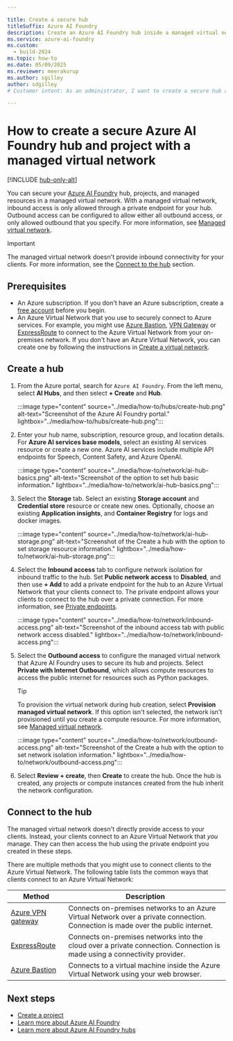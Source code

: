 ```yaml
---

title: Create a secure hub
titleSuffix: Azure AI Foundry
description: Create an Azure AI Foundry hub inside a managed virtual network. The managed virtual network secures access to managed resources such as computes.
ms.service: azure-ai-foundry
ms.custom:
  - build-2024
ms.topic: how-to
ms.date: 05/09/2025
ms.reviewer: meerakurup 
ms.author: sgilley
author: sdgilley
# Customer intent: As an administrator, I want to create a secure hub and project with a managed virtual network so that I can secure access to the Azure AI Foundry hub and project resources.

---
```


# How to create a secure Azure AI Foundry hub and project with a managed virtual network

[!INCLUDE [hub-only-alt](../includes/uses-hub-only-alt.md)]

You can secure your [Azure AI Foundry](https://ai.azure.com/?cid=learnDocs) hub, projects, and managed resources in a managed virtual network. With a managed virtual network, inbound access is only allowed through a private endpoint for your hub. Outbound access can be configured to allow either all outbound access, or only allowed outbound that you specify. For more information, see [Managed virtual network](configure-managed-network.md).

> [!IMPORTANT]
> The managed virtual network doesn't provide inbound connectivity for your clients. For more information, see the [Connect to the hub](#connect-to-the-hub) section. 

## Prerequisites

- An Azure subscription. If you don't have an Azure subscription, create a [free account](https://azure.microsoft.com/free) before you begin.
- An Azure Virtual Network that you use to securely connect to Azure services. For example, you might use [Azure Bastion](/azure/bastion/bastion-overview), [VPN Gateway](/azure/vpn-gateway/vpn-gateway-about-vpngateways) or [ExpressRoute](/azure/expressroute/expressroute-introduction) to connect to the Azure Virtual Network from your on-premises network. If you don't have an Azure Virtual Network, you can create one by following the instructions in [Create a virtual network](/azure/virtual-network/quick-create-portal).

## Create a hub

1. From the Azure portal, search for `Azure AI Foundry`. From the left menu, select **AI Hubs**, and then select **+ Create** and **Hub**.

    :::image type="content" source="../media/how-to/hubs/create-hub.png" alt-text="Screenshot of the Azure AI Foundry portal." lightbox="../media/how-to/hubs/create-hub.png":::

1. Enter your hub name, subscription, resource group, and location details. For **Azure AI services base models**, select an existing AI services resource or create a new one. Azure AI services include multiple API endpoints for Speech, Content Safety, and Azure OpenAI. 
    
    :::image type="content" source="../media/how-to/network/ai-hub-basics.png" alt-text="Screenshot of the option to set hub basic information." lightbox="../media/how-to/network/ai-hub-basics.png":::

1. Select the **Storage** tab. Select an existing **Storage account** and **Credential store** resource or create new ones. Optionally, choose an existing **Application insights**, and **Container Registry** for logs and docker images.

    :::image type="content" source="../media/how-to/network/ai-hub-storage.png" alt-text="Screenshot of the Create a hub with the option to set storage resource information." lightbox="../media/how-to/network/ai-hub-storage.png"::: 

1. Select the **Inbound access** tab to configure network isolation for inbound traffic to the hub. Set **Public network access** to **Disabled**, and then use **+ Add** to add a private endpoint for the hub to an Azure Virtual Network that your clients connect to. The private endpoint allows your clients to connect to the hub over a private connection. For more information, see [Private endpoints](/azure/private-link/private-endpoint-overview).
 
    :::image type="content" source="../media/how-to/network/inbound-access.png" alt-text="Screenshot of the inbound access tab with public network access disabled." lightbox="../media/how-to/network/inbound-access.png":::

1. Select the **Outbound access** to configure the managed virtual network that Azure AI Foundry uses to secure its hub and projects. Select **Private with Internet Outbound**, which allows compute resources to access the public internet for resources such as Python packages.
    
    > [!TIP]
    > To provision the virtual network during hub creation, select **Provision managed virtual network**. If this option isn't selected, the network isn't provisioned until you create a compute resource. For more information, see [Managed virtual network](configure-managed-network.md#manually-provision-a-managed-vnet).

    :::image type="content" source="../media/how-to/network/outbound-access.png" alt-text="Screenshot of the Create a hub with the option to set network isolation information." lightbox="../media/how-to/network/outbound-access.png":::

1. Select **Review + create**, then **Create** to create the hub. Once the hub is created, any projects or compute instances created from the hub inherit the network configuration.

## Connect to the hub

The managed virtual network doesn't directly provide access to your clients. Instead, your clients connect to an Azure Virtual Network that *you* manage. They can then access the hub using the private endpoint you created in these steps.

There are multiple methods that you might use to connect clients to the Azure Virtual Network. The following table lists the common ways that clients connect to an Azure Virtual Network:

| Method | Description |
| ----- | ----- |
| [Azure VPN gateway](/azure/vpn-gateway/vpn-gateway-about-vpngateways) | Connects on-premises networks to an Azure Virtual Network over a private connection. Connection is made over the public internet. |
| [ExpressRoute](https://azure.microsoft.com/services/expressroute/) | Connects on-premises networks into the cloud over a private connection. Connection is made using a connectivity provider. |
| [Azure Bastion](/azure/bastion/bastion-overview) | Connects to a virtual machine inside the Azure Virtual Network using your web browser. |

## Next steps

- [Create a project](create-projects.md)
- [Learn more about Azure AI Foundry](../what-is-azure-ai-foundry.md)
- [Learn more about Azure AI Foundry hubs](../concepts/ai-resources.md)
